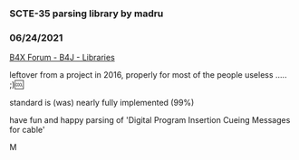 ### SCTE-35 parsing library by madru
### 06/24/2021
[B4X Forum - B4J - Libraries](https://www.b4x.com/android/forum/threads/131954/)

leftover from a project in 2016, properly for most of the people useless ….. ;):cool:  
  
standard is (was) nearly fully implemented (99%)  
  
have fun and happy parsing of 'Digital Program Insertion Cueing Messages for cable'  
  
M